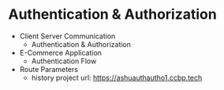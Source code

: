 # Authentication & Authorization

- Client Server Communication
  - Authentication & Authorization
- E-Commerce Application
  - Authentication Flow
- Route Parameters
  - history
project url: https://ashuauthautho1.ccbp.tech
